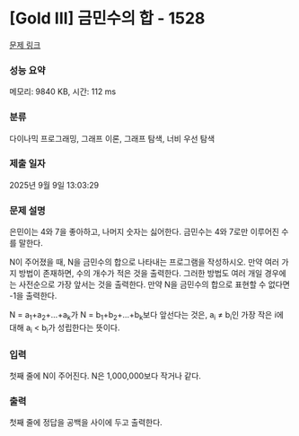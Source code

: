# [Gold III] 금민수의 합 - 1528 

[문제 링크](https://www.acmicpc.net/problem/1528) 

### 성능 요약

메모리: 9840 KB, 시간: 112 ms

### 분류

다이나믹 프로그래밍, 그래프 이론, 그래프 탐색, 너비 우선 탐색

### 제출 일자

2025년 9월 9일 13:03:29

### 문제 설명

<p>은민이는 4와 7을 좋아하고, 나머지 숫자는 싫어한다. 금민수는 4와 7로만 이루어진 수를 말한다.</p>

<p>N이 주어졌을 때, N을 금민수의 합으로 나타내는 프로그램을 작성하시오. 만약 여러 가지 방법이 존재하면, 수의 개수가 적은 것을 출력한다. 그러한 방법도 여러 개일 경우에는 사전순으로 가장 앞서는 것을 출력한다. 만약 N을 금민수의 합으로 표현할 수 없다면 -1을 출력한다.</p>

<p>N = a<sub>1</sub>+a<sub>2</sub>+...+a<sub>k</sub>가 N = b<sub>1</sub>+b<sub>2</sub>+...+b<sub>k</sub>보다 앞선다는 것은, a<sub>i</sub> ≠ b<sub>i</sub>인 가장 작은 i에 대해 a<sub>i</sub> < b<sub>i</sub>가 성립한다는 뜻이다.</p>

### 입력 

 <p>첫째 줄에 N이 주어진다. N은 1,000,000보다 작거나 같다.</p>

### 출력 

 <p>첫째 줄에 정답을 공백을 사이에 두고 출력한다.</p>


